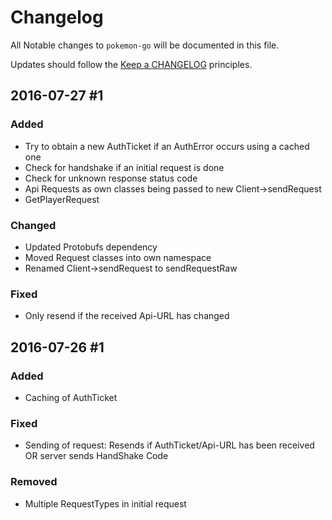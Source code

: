 # Changelog

All Notable changes to `pokemon-go` will be documented in this file.

Updates should follow the [Keep a CHANGELOG](http://keepachangelog.com/) principles.

## 2016-07-27 #1

### Added
- Try to obtain a new AuthTicket if an AuthError occurs using a cached one
- Check for handshake if an initial request is done
- Check for unknown response status code
- Api Requests as own classes being passed to new Client->sendRequest
- GetPlayerRequest

### Changed
- Updated Protobufs dependency
- Moved Request classes into own namespace
- Renamed Client->sendRequest to sendRequestRaw

### Fixed
- Only resend if the received Api-URL has changed

## 2016-07-26 #1

### Added
- Caching of AuthTicket

### Fixed
- Sending of request: Resends if AuthTicket/Api-URL has been received OR server sends HandShake Code

### Removed
- Multiple RequestTypes in initial request
